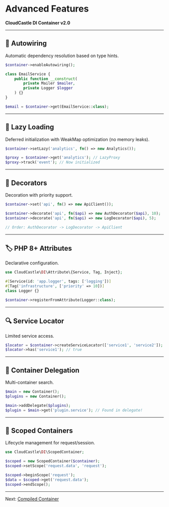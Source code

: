 # Advanced Features

**CloudCastle DI Container v2.0**

---

## 🤖 Autowiring

Automatic dependency resolution based on type hints.

```php
$container->enableAutowiring();

class EmailService {
    public function __construct(
        private Mailer $mailer,
        private Logger $logger
    ) {}
}

$email = $container->get(EmailService::class);
```

---

## 🔄 Lazy Loading

Deferred initialization with WeakMap optimization (no memory leaks).

```php
$container->setLazy('analytics', fn() => new Analytics());

$proxy = $container->get('analytics'); // LazyProxy
$proxy->track('event'); // Now initialized
```

---

## 🎨 Decorators

Decoration with priority support.

```php
$container->set('api', fn() => new ApiClient());

$container->decorate('api', fn($api) => new AuthDecorator($api), 10);
$container->decorate('api', fn($api) => new LogDecorator($api), 5);

// Order: AuthDecorator -> LogDecorator -> ApiClient
```

---

## 🏷️ PHP 8+ Attributes

Declarative configuration.

```php
use CloudCastle\DI\Attribute\{Service, Tag, Inject};

#[Service(id: 'app.logger', tags: ['logging'])]
#[Tag('infrastructure', ['priority' => 10])]
class Logger {}

$container->registerFromAttribute(Logger::class);
```

---

## 🔍 Service Locator

Limited service access.

```php
$locator = $container->createServiceLocator(['service1', 'service2']);
$locator->has('service1'); // true
```

---

## 🔗 Container Delegation

Multi-container search.

```php
$main = new Container();
$plugins = new Container();

$main->addDelegate($plugins);
$plugin = $main->get('plugin.service'); // Found in delegate!
```

---

## 🔄 Scoped Containers

Lifecycle management for request/session.

```php
use CloudCastle\DI\ScopedContainer;

$scoped = new ScopedContainer($container);
$scoped->setScope('request.data', 'request');

$scoped->beginScope('request');
$data = $scoped->get('request.data');
$scoped->endScope();
```

---

Next: [Compiled Container](04_COMPILED.md)

